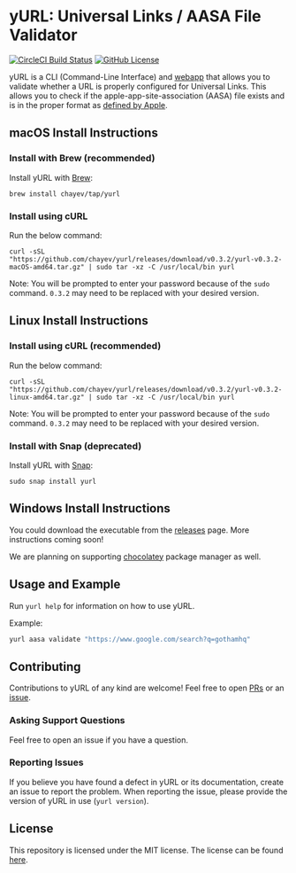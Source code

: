 # yURL: Universal Links / AASA File Validator

[![CircleCI Build Status](https://circleci.com/gh/chayev/yurl.svg?style=shield)](https://circleci.com/gh/chayev/yurl) [![GitHub License](https://img.shields.io/badge/license-MIT-blue.svg)](https://raw.githubusercontent.com/chayev/yurl/main/LICENSE)

yURL is a CLI (Command-Line Interface) and [webapp](https://yurl.chayev.com/) that allows you to validate whether a URL is properly configured for Universal Links. This allows you to check if the apple-app-site-association (AASA) file exists and is in the proper format as [defined by Apple](https://developer.apple.com/documentation/safariservices/supporting_associated_domains).

## macOS Install Instructions

### Install with Brew (recommended)

Install yURL with [Brew](https://brew.sh/):

```
brew install chayev/tap/yurl
```

### Install using cURL

Run the below command:

```
curl -sSL "https://github.com/chayev/yurl/releases/download/v0.3.2/yurl-v0.3.2-macOS-amd64.tar.gz" | sudo tar -xz -C /usr/local/bin yurl
```

Note: You will be prompted to enter your password because of the `sudo` command. `0.3.2` may need to be replaced with your desired version.

## Linux Install Instructions

### Install using cURL (recommended)

Run the below command:

```
curl -sSL "https://github.com/chayev/yurl/releases/download/v0.3.2/yurl-v0.3.2-linux-amd64.tar.gz" | sudo tar -xz -C /usr/local/bin yurl
```

Note: You will be prompted to enter your password because of the `sudo` command. `0.3.2` may need to be replaced with your desired version.

### Install with Snap (deprecated)

Install yURL with [Snap](https://snapcraft.io/):

```
sudo snap install yurl
```

## Windows Install Instructions

You could download the executable from the [releases](https://github.com/chayev/yurl/releases) page. More instructions coming soon!

We are planning on supporting [chocolatey](chocolatey.org) package manager as well.

## Usage and Example

Run `yurl help` for information on how to use yURL.

Example:

```bash
yurl aasa validate "https://www.google.com/search?q=gothamhq"
```

## Contributing

Contributions to yURL of any kind are welcome! Feel free to open [PRs](https://github.com/chayev/yurl/pulls) or an [issue](https://github.com/chayev/yurl/pulls).

### Asking Support Questions

Feel free to open an issue if you have a question.

### Reporting Issues

If you believe you have found a defect in yURL or its documentation, create an issue to report the problem.
When reporting the issue, please provide the version of yURL in use (`yurl version`).

## License

This repository is licensed under the MIT license.
The license can be found [here](./LICENSE).
